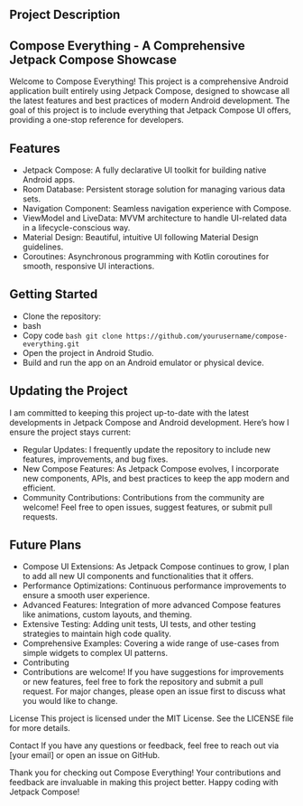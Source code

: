## Project Description
## Compose Everything - A Comprehensive Jetpack Compose Showcase
Welcome to Compose Everything! This project is a comprehensive Android application built entirely using Jetpack Compose, designed to showcase all the latest features and best practices of modern Android development. The goal of this project is to include everything that Jetpack Compose UI offers, providing a one-stop reference for developers.

## Features
- Jetpack Compose: A fully declarative UI toolkit for building native Android apps.
- Room Database: Persistent storage solution for managing various data sets.
- Navigation Component: Seamless navigation experience with Compose.
- ViewModel and LiveData: MVVM architecture to handle UI-related data in a lifecycle-conscious way.
- Material Design: Beautiful, intuitive UI following Material Design guidelines.
- Coroutines: Asynchronous programming with Kotlin coroutines for smooth, responsive UI interactions.
## Getting Started
- Clone the repository:
- bash
- Copy code
```bash git clone https://github.com/yourusername/compose-everything.git```
- Open the project in Android Studio.
- Build and run the app on an Android emulator or physical device.
## Updating the Project
I am committed to keeping this project up-to-date with the latest developments in Jetpack Compose and Android development. Here’s how I ensure the project stays current:

- Regular Updates: I frequently update the repository to include new features, improvements, and bug fixes.
- New Compose Features: As Jetpack Compose evolves, I incorporate new components, APIs, and best practices to keep the app modern and efficient.
- Community Contributions: Contributions from the community are welcome! Feel free to open issues, suggest features, or submit pull requests.
## Future Plans
- Compose UI Extensions: As Jetpack Compose continues to grow, I plan to add all new UI components and functionalities that it offers.
- Performance Optimizations: Continuous performance improvements to ensure a smooth user experience.
- Advanced Features: Integration of more advanced Compose features like animations, custom layouts, and theming.
- Extensive Testing: Adding unit tests, UI tests, and other testing strategies to maintain high code quality.
- Comprehensive Examples: Covering a wide range of use-cases from simple widgets to complex UI patterns.
- Contributing
- Contributions are welcome! If you have suggestions for improvements or new features, feel free to fork the repository and submit a pull request. For major changes, please open an issue first to discuss what you would like to change.

License
This project is licensed under the MIT License. See the LICENSE file for more details.

Contact
If you have any questions or feedback, feel free to reach out via [your email] or open an issue on GitHub.

Thank you for checking out Compose Everything! Your contributions and feedback are invaluable in making this project better. Happy coding with Jetpack Compose!






